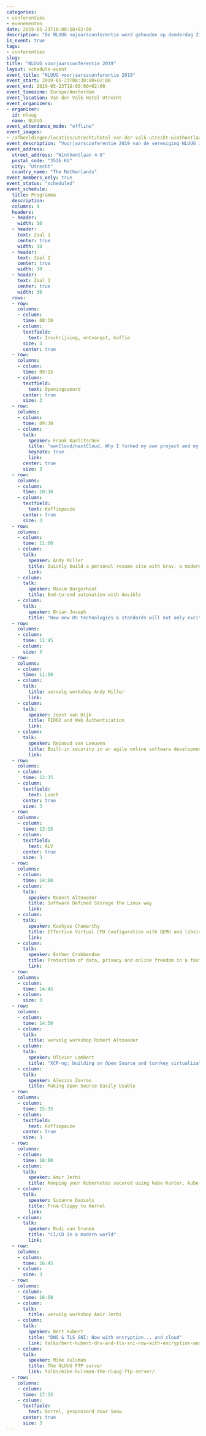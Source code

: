 ```yaml
---
categories:
- conferenties
- evenementen
date: 2019-05-23T16:08:58+02:00
description: "De NLUUG najaarsconferentie werd gehouden op donderdag 21 november 2019 in het Van der Valk Hotel Utrecht."
is_event: true
tags:
- conferenties
slug:
title: "NLUUG voorjaarsconferentie 2019"
layout: schedule-event
event_title: "NLUUG voorjaarssconferentie 2019"
event_start: 2019-05-23T08:30:00+02:00
event_end: 2019-05-23T18:00:00+02:00
event_timezone: Europe/Amsterdam
event_location: Van der Valk Hotel Utrecht
event_organizers:
- organizer:
  id: nluug
  name: NLUUG
event_attendance_mode: "offline"
event_images:
- /afbeeldingen/locaties/utrecht/hotel-van-der-valk-utrecht-winthontlaan.jpg
event_description: "Voorjaarsconferentie 2019 van de vereniging NLUUG in het Van der Valk Hotel te Utrecht"
event_address:
  street_address: "Winthontlaan 4-6"
  postal_code: "3526 KV"
  city: "Utrecht"
  country_name: "The Netherlands"
event_members_only: true
event_status: "scheduled"
event_schedule:
  title: Programma
  description:
  columns: 4
  headers:
  - header:
    width: 10
  - header:
    text: Zaal 1
    center: true
    width: 30
  - header:
    text: Zaal 2
    center: true
    width: 30
  - header:
    text: Zaal 3
    center: true
    width: 30
  rows:
  - row:
    columns:
    - column:
      time: 08:30
    - column:
      textfield:
        text: Inschrijving, ontvangst, koffie
      size: 3
      center: true
  - row:
    columns:
    - column:
      time: 09:15
    - column:
      textfield:
        text: Openingswoord
      center: true
      size: 3
  - row:
    columns:
    - column:
      time: 09:30
    - column:
      talk:
        speaker: Frank Karlitschek
        title: "ownCloud/nextCloud, Why I forked my own project and my own company"
        keynote: true
        link:
      center: true
      size: 3
  - row:
    columns:
    - column:
      time: 10:30
    - column:
      textfield:
        text: Koffiepauze
      center: true
      size: 3
  - row:
    columns:
    - column:
      time: 11:00
    - column:
      talk:
        speaker: Andy Miller
        title: Quickly build a personal resume site with Grav, a modern flat-file open source CMS
        link:
    - column:
      talk:
        speaker: Maxim Burgerhout
        title: End-to-end automation with Ansible
    - column:
      talk:
        speaker: Brian Joseph
        title: "How new OS technologies & standards will not only excite admins... but users as well"
  - row:
    columns:
    - column:
      time: 11:45
    - column:
      size: 3
  - row:
    columns:
    - column:
      time: 11:50
    - column:
      talk:
        title: vervolg workshop Andy Miller
        link:
    - column:
      talk:
        speaker: Joost van Dijk
        title: FIDO2 and Web Authentication
        link:
    - column:
      talk:
        speaker: Reinoud van Leeuwen
        title: Built-in security in an agile online software development environment
        link:
  - row:
    columns:
    - column:
      time: 12:35
    - column:
      textfield:
        text: Lunch
      center: true
      size: 3
  - row:
    columns:
    - column:
      time: 13:15
    - column:
      textfield:
        text: ALV
      center: true
      size: 3
  - row:
    columns:
    - column:
      time: 14:00
    - column:
      talk:
        speaker: Robert Altnoeder
        title: Software Defined Storage the Linux way
        link:
    - column:
      talk:
        speaker: Kashyap Chamarthy
        title: Effective Virtual CPU Configuration with QEMU and libvirt
        link:
    - column:
      talk:
        speaker: Esther Crabbendam
        title: Protection of data, privacy and online freedom in a fast changing world
        link:
  - row:
    columns:
    - column:
      time: 14:45
    - column:
      size: 3
  - row:
    columns:
    - column:
      time: 14:50
    - column:
      talk:
        title: vervolg workshop Robert Altnoeder
    - column:
      talk:
        speaker: Olivier Lambert
        title: "XCP-ng: building an Open Source and turnkey virtualization platform"
    - column:
      talk:
        speaker: Alexios Zavras
        title: Making Open Source Easily Usable
  - row:
    columns:
    - column:
      time: 15:35
    - column:
      textfield:
        text: Koffiepauze
      center: true
      size: 3
  - row:
    columns:
    - column:
      time: 16:00
    - column:
      talk:
        speaker: Amir Jerbi
        title: Keeping your Kubernetes secured using kube-hunter, kube-bench and microscanner
    - column:
      talk:
        speaker: Suzanne Daniels
        title: From Clippy to Kernel
        link:
    - column:
      talk:
        speaker: Rudi van Drunen
        title: "CI/CD in a modern world"
        link:
  - row:
    columns:
    - column:
      time: 16:45
    - column:
      size: 3
  - row:
    columns:
    - column:
      time: 16:50
    - column:
      talk:
        title: vervolg workshop Amir Jerbi
    - column:
      talk:
        speaker: Bert Hubert
        title: "DNS & TLS SNI: Now with encryption... and cloud"
        link: talks/bert-hubert-dns-and-tls-sni-now-with-encryption-and-cloud/
    - column:
      talk:
        speaker: Mike Hulsman
        title: The NLUUG FTP server
        link: talks/mike-hulsman-the-nluug-ftp-server/
  - row:
    columns:
    - column:
      time: 17:35
    - column:
      textfield:
        text: Borrel, gesponsord door Snow
      center: true
      size: 3
---
```

